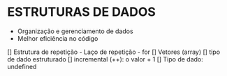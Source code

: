 # ESTRUTURAS DE DADOS

- Organização e gerenciamento de dados
- Melhor eficiência no código

[] Estrutura de repetição
    - Laço de repetição
    - for
[] Vetores (array)
    [] tipo de dado estruturado
[] incremental (++): o valor + 1
[] Tipo de dado: undefined